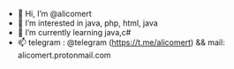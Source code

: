 - 👋 Hi, I’m @alicomert
- 👀 I’m interested in java, php, html, java
- 🌱 I’m currently learning java,c#
- 📫 telegram : @telegram (https://t.me/alicomert) && mail: alicomert.protonmail.com

<!---
alicomert/alicomert is a ✨ special ✨ repository because its `README.md` (this file) appears on your GitHub profile.
You can click the Preview link to take a look at your changes.
--->
